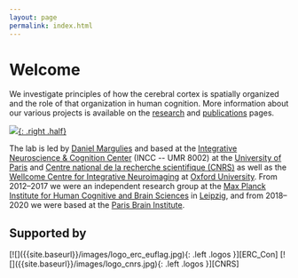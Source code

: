 ```yaml
---
layout: page
permalink: index.html
---
```

# Welcome

We investigate principles of how the cerebral cortex is spatially organized and the role of that organization in human cognition. More information about our various projects is available on the [research] and [publications] pages.  

[![]({{site.baseurl}}/thumbnails/image1.jpg){: .right .half}]({{site.baseurl}}/gallery/index.html)  

The lab is led by [Daniel Margulies][DSM] and based at the [Integrative Neuroscience & Cognition Center][INCC] (INCC -- UMR 8002) at the [University of Paris][UofP] and [Centre national de la recherche scientifique (CNRS)][CNRS] as well as the [Wellcome Centre for Integrative Neuroimaging][WIN] at [Oxford University][Oxford]. From 2012&ndash;2017 we were an independent research group at the [Max Planck Institute for Human Cognitive and Brain Sciences][NAC] in [Leipzig], and from 2018&ndash;2020 we were based at the [Paris Brain Institute][ICM].  

<!-- ## Contact
Email: [<span class="line">daniel.margulies@</span><span class="line">cnrs.fr</span>](mailto:daniel.margulies@cnrs.fr)  

**Location**  
INCC -- UMR 8002  
Bureau H440  
[Université de Paris][UofP]  
45, rue des Saints Pères  
75006 Paris, France  

**Twitter**  
We don't often tweet, but when the feeling is right, we tweet from {% include icon-twitter.html username=site.twitter_username %} and sometimes from {% include icon-twitter.html username="theneurobureau" %}   -->

## Supported by 
<!-- Not really the right terminology. WIN doesn't support... -->
<span>
  [![]({{site.baseurl}}/images/logo_erc_euflag.jpg){: .left .logos }][ERC_Con]
  [![]({{site.baseurl}}/images/logo_cnrs.jpg){: .left .logos }][CNRS]
  <!-- Or remove WIN logo: 
  [![]({{site.baseurl}}/images/logo_WIN.png){: .left .logos }][WIN]
  -->
</span>

[DSM]: {{site.baseurl}}/people/margulies.html
[research]: {{site.baseurl}}/research/index.html
[publications]: {{site.baseurl}}/research/publications.html
[INCC]: https://incc-paris.fr
[UofP]: https://u-paris.fr
[CNRS]: http://www.cnrs.fr/index.php
[NAC]: https://www.cbs.mpg.de/former-groups/neuroanatomy-and-connectivity
[Leipzig]: https://vimeo.com/164579770
[ICM]: https://icm-institute.org/en/
[ERC_Con]: https://erc.europa.eu/funding/consolidator-grants
[WIN]: https://www.win.ox.ac.uk/
[Oxford]: https://www.ox.ac.uk/
